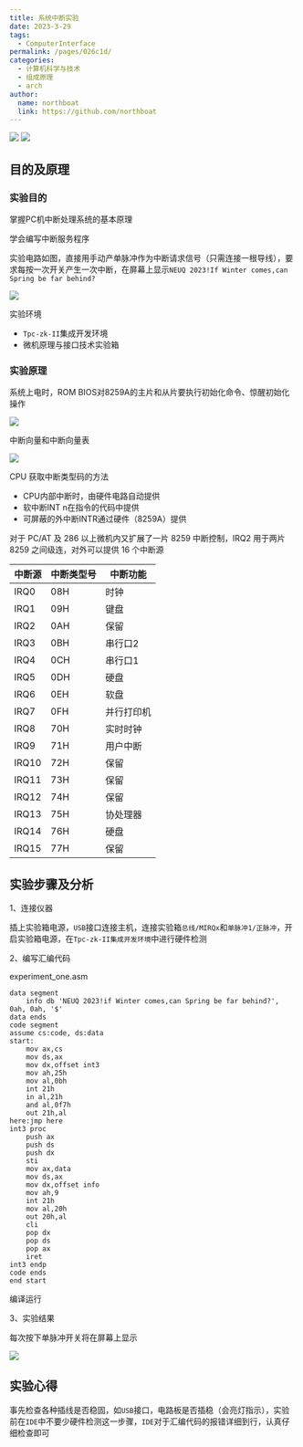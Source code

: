 ```yaml
---
title: 系统中断实验
date: 2023-3-29
tags: 
  - ComputerInterface
permalink: /pages/026c1d/
categories: 
  - 计算机科学与技术
  - 组成原理
  - arch
author: 
  name: northboat
  link: https://github.com/northboat
---
```


<img src="./assets/logo.png">

<img src="./assets/name.png">

## 目的及原理

### 实验目的

掌握PC机中断处理系统的基本原理

学会编写中断服务程序

实验电路如图，直接用手动产单脉冲作为中断请求信号（只需连接一根导线），要求每按一次开关产生一次中断，在屏幕上显示`NEUQ 2023!If Winter comes,can Spring be far behind?`

<img src="./assets/image-20230329131817840.png">

实验环境

- `Tpc-zk-II`集成开发环境
- 微机原理与接口技术实验箱

### 实验原理

系统上电时，ROM BIOS对8259A的主片和从片要执行初始化命令、惊醒初始化操作

<img src="./assets/image-20230329131355139.png">

中断向量和中断向量表

<img src="./assets/image-20230329131424464.png">

CPU 获取中断类型码的方法

- CPU内部中断时，由硬件电路自动提供
- 软中断INT n在指令的代码中提供
- 可屏蔽的外中断INTR通过硬件（8259A）提供

对于 PC/AT 及 286 以上微机内又扩展了一片 8259 中断控制，IRQ2 用于两片 8259 之间级连，对外可以提供 16 个中断源

| 中断源 | 中断类型号 | 中断功能   |
| ------ | ---------- | ---------- |
| IRQ0   | 08H        | 时钟       |
| IRQ1   | 09H        | 键盘       |
| IRQ2   | 0AH        | 保留       |
| IRQ3   | 0BH        | 串行口2    |
| IRQ4   | 0CH        | 串行口1    |
| IRQ5   | 0DH        | 硬盘       |
| IRQ6   | 0EH        | 软盘       |
| IRQ7   | 0FH        | 并行打印机 |
| IRQ8   | 70H        | 实时时钟   |
| IRQ9   | 71H        | 用户中断   |
| IRQ10  | 72H        | 保留       |
| IRQ11  | 73H        | 保留       |
| IRQ12  | 74H        | 保留       |
| IRQ13  | 75H        | 协处理器   |
| IRQ14  | 76H        | 硬盘       |
| IRQ15  | 77H        | 保留       |

## 实验步骤及分析

1、连接仪器

插上实验箱电源，`USB`接口连接主机，连接实验箱`总线/MIRQx`和`单脉冲1/正脉冲`，开启实验箱电源，在`Tpc-zk-II集成开发环境`中进行硬件检测

2、编写汇编代码

experiment_one.asm

```assembly
data segment
    info db 'NEUQ 2023!if Winter comes,can Spring be far behind?', 0ah, 0ah, '$'
data ends
code segment
assume cs:code, ds:data
start:
    mov ax,cs
    mov ds,ax
    mov dx,offset int3
    mov ah,25h
    mov al,0bh
    int 21h
    in al,21h
    and al,0f7h
    out 21h,al
here:jmp here
int3 proc
    push ax
    push ds
    push dx
    sti
    mov ax,data
    mov ds,ax
    mov dx,offset info
    mov ah,9
    int 21h
    mov al,20h
    out 20h,al
    cli
    pop dx
    pop ds
    pop ax
    iret
int3 endp
code ends
end start
```

编译运行

3、实验结果

每次按下单脉冲开关将在屏幕上显示

<img src="./assets/experiment_one.png">

## 实验心得

事先检查各种插线是否稳固，如`USB`接口，电路板是否插稳（会亮灯指示），实验前在`IDE`中不要少硬件检测这一步骤，`IDE`对于汇编代码的报错详细到行，认真仔细检查即可





